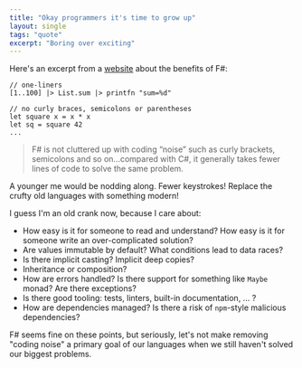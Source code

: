 ```yaml
---
title: "Okay programmers it's time to grow up"
layout: single
tags: "quote"
excerpt: "Boring over exciting"
---
```


Here's an excerpt from a [website](https://fsharpforfunandprofit.com/why-use-fsharp/) about the benefits of F#:
>
```
// one-liners
[1..100] |> List.sum |> printfn "sum=%d"

// no curly braces, semicolons or parentheses
let square x = x * x
let sq = square 42
...
```
> F# is not cluttered up with coding “noise” such as curly brackets, semicolons and so on...compared with C#, it generally takes fewer lines of code to solve the same problem.


A younger me would be nodding along. Fewer keystrokes! Replace the crufty old languages with something modern!

I guess I'm an old crank now, because I care about:
- How easy is it for someone to read and understand? How easy is it for someone write an over-complicated solution?
- Are values immutable by default? What conditions lead to data races?
- Is there implicit casting? Implicit deep copies?
- Inheritance or composition?
- How are errors handled? Is there support for something like `Maybe` monad? Are there exceptions?
- Is there good tooling: tests, linters, built-in documentation, ... ?
- How are dependencies managed? Is there a risk of `npm`-style malicious dependencies?

F# seems fine on these points, but seriously, let's not make removing "coding noise" a primary goal of our languages when we still haven't solved our biggest problems.